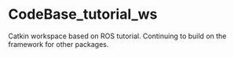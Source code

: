 # CodeBase_tutorial_ws
Catkin workspace based on ROS tutorial.  Continuing to build on the framework for other packages.
